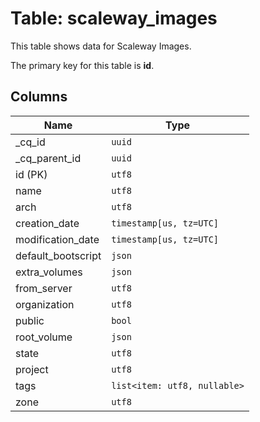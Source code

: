 # Table: scaleway_images

This table shows data for Scaleway Images.

The primary key for this table is **id**.

## Columns

| Name          | Type          |
| ------------- | ------------- |
|_cq_id|`uuid`|
|_cq_parent_id|`uuid`|
|id (PK)|`utf8`|
|name|`utf8`|
|arch|`utf8`|
|creation_date|`timestamp[us, tz=UTC]`|
|modification_date|`timestamp[us, tz=UTC]`|
|default_bootscript|`json`|
|extra_volumes|`json`|
|from_server|`utf8`|
|organization|`utf8`|
|public|`bool`|
|root_volume|`json`|
|state|`utf8`|
|project|`utf8`|
|tags|`list<item: utf8, nullable>`|
|zone|`utf8`|